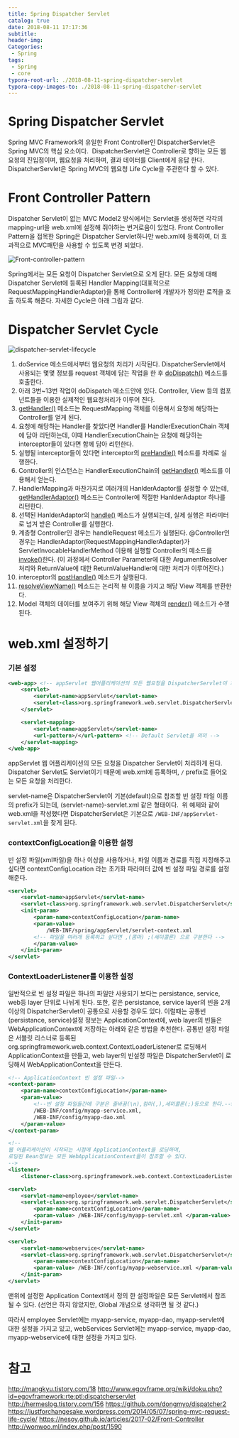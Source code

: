 ```yaml
---
title: Spring Dispatcher Servlet
catalog: true
date: 2018-08-11 17:17:36
subtitle:
header-img:
Categories:
 - Spring
tags: 
 - Spring
 - core
typora-root-url: ./2018-08-11-spring-dispatcher-servlet
typora-copy-images-to: ./2018-08-11-spring-dispatcher-servlet
---
```


# Spring Dispatcher Servlet

Spring MVC Framework의 유일한 Front Controller인 DispatcherServlet은 Spring MVC의 핵심 요소이다.  DispatcherServlet은 Controller로 향하는 모든 웹요청의 진입점이며, 웹요청을 처리하며, 결과 데이터를 Client에게 응답 한다.  DispatcherServlet은 Spring MVC의 웹요청 Life Cycle을 주관한다 할 수 있다. 



# Front Controller Pattern

Dispatcher Servlet이 없는 MVC Model2 방식에서는 Servlet을 생성하면 각각의 mapping-url을 web.xml에 설정해 줘야하는 번거로움이 있었다. Front Controller Pattern을 접목한 Spring은 Dispatcher Servlet하나만 web.xml에 등록하여, 더 효과적으로 MVC패턴을 사용할 수 있도록 변경 되었다.



![Front-controller-pattern](./Front-controller-pattern.png)



Spring에서는 모든 요청이 Dispatcher Servlet으로 오게 된다.
모든 요청에 대해 Dispatcher Servlet에 등록된 Handler Mapping(대표적으로 RequestMappingHandlerAdapter)을 통해 Controller에 개발자가 정의한 로직을 호출 하도록 해준다. 
자세한 Cycle은 아래 그림과 같다.



# Dispatcher Servlet Cycle

![dispatcher-servlet-lifecycle](./dispatcher-servlet-lifecycle.jpg)



1. doService 메소드에서부터 웹요청의 처리가 시작된다. DispatcherServlet에서 사용되는 몇몇 정보를 request 객체에 담는 작업을 한 후 [doDispatch()](https://github.com/spring-projects/spring-framework/blob/master/spring-webmvc/src/main/java/org/springframework/web/servlet/DispatcherServlet.java#L942) 메소드를 호출한다. 
2. 아래 3번~13번 작업이 doDispatch 메소드안에 있다. Controller, View 등의 컴포넌트들을 이용한 실제적인 웹요청처리가 이루어 진다.
3. [getHandler()](https://github.com/spring-projects/spring-framework/blob/master/spring-webmvc/src/main/java/org/springframework/web/servlet/DispatcherServlet.java#L1017)  메소드는 RequestMapping 객체를 이용해서 요청에 해당하는 Controller를 얻게 된다.
4. 요청에 해당하는 Handler를 찾았다면 Handler를 HandlerExecutionChain 객체에 담아 리턴하는데, 이때 HandlerExecutionChain는 요청에 해당하는 interceptor들이 있다면 함께 담아 리턴한다.
5. 실행될 interceptor들이 있다면 interceptor의 [preHandle()](https://github.com/spring-projects/spring-framework/blob/master/spring-webmvc/src/main/java/org/springframework/web/servlet/DispatcherServlet.java#L1036) 메소드를 차례로 실행한다.
6. Controller의 인스턴스는 HandlerExecutionChain의 [getHandler()](https://github.com/spring-projects/spring-framework/blob/master/spring-webmvc/src/main/java/org/springframework/web/servlet/DispatcherServlet.java#L1017) 메소드를 이용해서 얻는다.
7. HandlerMapping과 마찬가지로 여러개의 HanlderAdaptor를 설정할 수 있는데, [getHandlerAdaptor()](https://github.com/spring-projects/spring-framework/blob/master/spring-webmvc/src/main/java/org/springframework/web/servlet/DispatcherServlet.java#L1024) 메소드는 Controller에 적절한 HanlderAdaptor 하나를 리턴한다.
8. 선택된 HanlderAdaptor의 [handle()](https://github.com/spring-projects/spring-framework/blob/master/spring-webmvc/src/main/java/org/springframework/web/servlet/DispatcherServlet.java#L1041) 메소드가 실행되는데, 실제 실행은 파라미터로 넘겨 받은 Controller를 실행한다.
9. 계층형 Controller인 경우는 handleRequest 메소드가 실행된다. @Controller인 경우는 HandlerAdaptor(RequestMappingHandlerAdapter)가 ServletInvocableHandlerMethod 이용해 실행할 Controller의 메소드를 [invoke()](https://github.com/spring-projects/spring-framework/blob/master/spring-webmvc/src/main/java/org/springframework/web/servlet/mvc/method/annotation/RequestMappingHandlerAdapter.java#L894)한다. (이 과정에서 Controller Parameter에 대한 ArgumentResolver 처리와 ReturnValue에 대한 ReturnValueHandler에 대한 처리가 이루어진다.)
10. interceptor의 [postHandle()](https://github.com/spring-projects/spring-framework/blob/master/spring-webmvc/src/main/java/org/springframework/web/servlet/DispatcherServlet.java#L1048) 메소드가 실행된다.
11. [resolveViewName()](https://github.com/spring-projects/spring-framework/blob/master/spring-webmvc/src/main/java/org/springframework/web/servlet/DispatcherServlet.java#L1409) 메소드는 논리적 뷰 이름을 가지고 해당 View 객체를 반환한다.
12. Model 객체의 데이터를 보여주기 위해 해당 View 객체의 [render()](https://github.com/spring-projects/spring-framework/blob/master/spring-webmvc/src/main/java/org/springframework/web/servlet/DispatcherServlet.java#L1119) 메소드가 수행된다.



# web.xml 설정하기

### 기본 설정

~~~xml
<web-app> <!-- appServlet 웹어플리케이션의 모든 웹요청을 DispatcherServlet이 처리한다.--> 
    <servlet> 
        <servlet-name>appServlet</servlet-name> 
    	<servlet-class>org.springframework.web.servlet.DispatcherServlet</servlet-class>
    </servlet> 

    <servlet-mapping>
        <servlet-name>appServlet</servlet-name>
        <url-pattern>/</url-pattern> <!-- Default Servlet을 의미 --> 
    </servlet-mapping>
</web-app>
~~~

appServlet 웹 어플리케이션의 모든 요청을 Dispatcher Servlet이 처리하게 된다.
Dispatcher Servlet도 Servlet이기 때문에 web.xml에 등록하며, `/` prefix로 들어오는 모든 요청을 처리한다.

servlet-name은 DispatcherServlet이 기본(default)으로 참조할 빈 설정 파일 이름의 prefix가 되는데, (servlet-name)-servlet.xml 같은 형태이다.  위 예제와 같이 web.xml을 작성했다면 DispatcherServlet은 기본으로 `/WEB-INF/appServlet-servlet.xml`을 찾게 된다. 



### contextConfigLocation을 이용한 설정

빈 설정 파일(xml파일)을 하나 이상을 사용하거나, 파일 이름과 경로를 직접 지정해주고 싶다면 contextConfigLocation 라는 초기화 파라미터 값에 빈 설정 파일 경로를 설정해준다. 

```xml
<servlet>
    <servlet-name>appServlet</servlet-name>
    <servlet-class>org.springframework.web.servlet.DispatcherServlet</servlet-class>
    <init-param>
        <param-name>contextConfigLocation</param-name>
        <param-value>
        	/WEB-INF/spring/appServlet/servlet-context.xml
		<!-- 파일을 여러개 등록하고 싶다면 ,(콤마) ;(세미콜론) 으로 구분한다 --> 
        </param-value>
    </init-param>
</servlet>
```



### ContextLoaderListener를 이용한 설정

일반적으로 빈 설정 파일은 하나의 파일만 사용되기 보다는 persistance, service, web등 layer 단위로 나뉘게 된다.
또한, 같은 persistance, service layer의 빈을 2개 이상의 DispatcherServlet이 공통으로 사용할 경우도 있다.
이럴때는 공통빈(persistance, service)설정 정보는 ApplicationContext에, web layer의 빈들은 WebApplicationContext에 저장하는 아래와 같은 방법을 추천한다.
공통빈 설정 파일은 서블릿 리스너로 등록된 org.springframework.web.context.ContextLoaderListener로 로딩해서 ApplicationContext을 만들고, 
web layer의 빈설정 파일은 DispatcherServlet이 로딩해서 WebApplicationContext을 만든다.

~~~xml
<!-- ApplicationContext 빈 설정 파일--> 
<context-param> 
    <param-name>contextConfigLocation</param-name> 
    <param-value> 
        <!--빈 설정 파일들간에 구분은 줄바꿈(\n),컴마(,),세미콜론(;)등으로 한다.--> 
        /WEB-INF/config/myapp-service.xml,
        /WEB-INF/config/myapp-dao.xml 		
    </param-value> 
</context-param> 

<!-- 
웹 어플리케이션이 시작되는 시점에 ApplicationContext을 로딩하며, 
로딩된 Bean정보는 모든 WebApplicationContext들이 참조할 수 있다.
--> 
<listener> 
    <listener-class>org.springframework.web.context.ContextLoaderListener</listener-class> </listener> 

<servlet> 
    <servlet-name>employee</servlet-name> 
    <servlet-class>org.springframework.web.servlet.DispatcherServlet</servlet-class> 		<init-param> 
    	<param-name>contextConfigLocation</param-name> 	
    	<param-value> /WEB-INF/config/myapp-servlet.xml </param-value> 
    </init-param> 
</servlet> 

<servlet> 
    <servlet-name>webservice</servlet-name> 
    <servlet-class>org.springframework.web.servlet.DispatcherServlet</servlet-class> 		<init-param> 
    	<param-name>contextConfigLocation</param-name> 
    	<param-value> /WEB-INF/config/myapp-webservice.xml </param-value> 
    </init-param> 
</servlet>
~~~

맨위에 설정한 Application Context에서 정의 한 설정파일은 모든 Servlet에서 참조 될 수 있다.
(선언은 하지 않았지만, Global 개념으로 생각하면 될 것 같다.)

따라서
employee Servlet에는 myapp-service, myapp-dao, myapp-servlet에 대한 설정을 가지고 있고,
webServices Servlet에는 myapp-service, myapp-dao, myapp-webservice에 대한 설정을 가지고 있다.







# 참고

http://mangkyu.tistory.com/18
http://www.egovframe.org/wiki/doku.php?id=egovframework:rte:ptl:dispatcherservlet
http://hermeslog.tistory.com/156
https://github.com/dongmyo/dispatcher2
https://justforchangesake.wordpress.com/2014/05/07/spring-mvc-request-life-cycle/
https://nesoy.github.io/articles/2017-02/Front-Controller
http://wonwoo.ml/index.php/post/1590